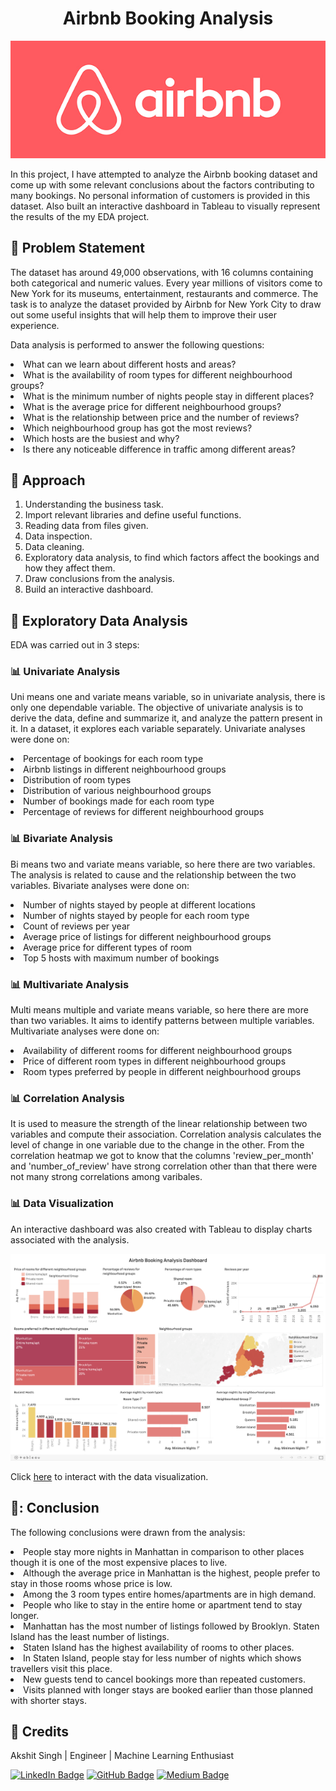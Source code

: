 <h1 align="center"> Airbnb Booking Analysis </h1>

<p align="center"> 
  <img src="Images/airbnb_logo_detail.jpg" alt="Banner">
</p>

In this project, I have attempted to analyze the Airbnb booking dataset and come up with some relevant conclusions about the factors contributing to many bookings. No personal information of customers is provided in this dataset. Also built an interactive dashboard in Tableau to visually represent the results of the my EDA project. 


## :book: Problem Statement

The dataset has around 49,000 observations, with 16 columns containing both categorical and numeric values. Every year millions of visitors come to New York for its museums, entertainment, restaurants and commerce.
The task is to analyze the dataset provided by Airbnb for New York City to draw out some useful insights that will help them to improve their user experience.

Data analysis is performed to answer the following questions:
<li>What can we learn about different hosts and areas?</li>
<li>What is the availability of room types for different neighbourhood groups?</li>
<li>What is the minimum number of nights people stay in different places?</li>
<li>What is the average price for different neighbourhood groups?</li>
<li>What is the relationship between price and the number of reviews?</li>
<li>Which neighbourhood group has got the most reviews?</li>
<li>Which hosts are the busiest and why?</li>
<li>Is there any noticeable difference in traffic among different areas?</li>

## :book: Approach

1.	Understanding the business task.
2.	Import relevant libraries and define useful functions.
3.	Reading data from files given.
4.	Data inspection.
5.  Data cleaning.
6.	Exploratory data analysis, to find which factors affect the bookings and how they affect them.
7.	Draw conclusions from the analysis.
8.	Build an interactive dashboard.

## :book: Exploratory Data Analysis

EDA was carried out in 3 steps:

### 📊 Univariate Analysis
Uni means one and variate means variable, so in univariate analysis, there is only one dependable variable. The objective of univariate analysis is to derive the data, define and summarize it, and analyze the pattern present in it. In a dataset, it explores each variable separately.
Univariate analyses were done on:
<li>Percentage of bookings for each room type</li>
<li>Airbnb listings in different neighbourhood groups</li>
<li>Distribution of room types</li>
<li>Distribution of various neighbourhood groups</li>
<li>Number of bookings made for each room type</li>
<li>Percentage of reviews for different neighbourhood groups</li>


### 📊 Bivariate Analysis
Bi means two and variate means variable, so here there are two variables. The analysis is related to cause and the relationship between the two variables.
Bivariate analyses were done on:
<li>Number of nights stayed by people at different locations</li>
<li>Number of nights stayed by people for each room type</li>
<li>Count of reviews per year</li>
<li>Average price of listings for different neighbourhood groups</li>
<li>Average price for different types of room</li>
<li>Top 5 hosts with maximum number of bookings</li>


### 📊 Multivariate Analysis
Multi means multiple and variate means variable, so here there are more than two variables. It aims to identify patterns between multiple variables. 
Multivariate analyses were done on:
<li>Availability of different rooms for different neighbourhood groups</li>
<li>Price of different room types in different neighbourhood groups</li>
<li>Room types preferred by people in different neighbourhood groups</li>


### 📊 Correlation Analysis
It is used to measure the strength of the linear relationship between two variables and compute their association. Correlation analysis calculates the level of change in one variable due to the change in the other. From the correlation heatmap we got to know that the columns 'review_per_month' and 'number_of_review' have strong correlation other than that there were not many strong correlations among varibales.


### 📊 Data Visualization

An interactive dashboard was also created with Tableau to display charts associated with the analysis.

<img src="Images/DataViz.png" alt="Banner">

Click [here](https://public.tableau.com/app/profile/akshit.singh2395/viz/AirbnbBookingAnalysisDashboard/Dashboard1?publish=yes) to interact with the data visualization.

## 📘: Conclusion

The following conclusions were drawn from the analysis:
<li>People stay more nights in Manhattan in comparison to other places though it is one of the most expensive places to live.</li>
<li>Although the average price in Manhattan is the highest, people prefer to stay in those rooms whose price is low.</li>
<li>Among the 3 room types entire homes/apartments are in high demand.</li>
<li>People who like to stay in the entire home or apartment tend to stay longer.</li>
<li>Manhattan has the most number of listings followed by Brooklyn. Staten Island has the least number of listings.</li>
<li>Staten Island has the highest availability of rooms to other places.</li>
<li>In Staten Island, people stay for less number of nights which shows travellers visit this place.</li>
<li>New guests tend to cancel bookings more than repeated customers.</li>
<li>Visits planned with longer stays are booked earlier than those planned with shorter stays.</li>

## :scroll: Credits
Akshit Singh | Engineer | Machine Learning Enthusiast

[![LinkedIn Badge](https://img.shields.io/badge/LinkedIn-0077B5?style=for-the-badge&logo=linkedin&logoColor=white)](https://www.linkedin.com/in/akshit101/)
[![GitHub Badge](https://img.shields.io/badge/GitHub-100000?style=for-the-badge&logo=github&logoColor=white)](https://github.com/codeboy47/)
[![Medium Badge](https://img.shields.io/badge/Medium-1DA1F2?style=for-the-badge&logo=medium&logoColor=white)](https://medium.com/@akshit.dtuindia/)

